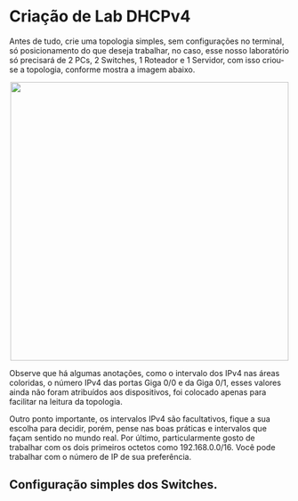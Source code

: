 <h1> Criação de Lab DHCPv4</h1>

Antes de tudo, crie uma topologia simples, sem configurações no terminal, só posicionamento do que deseja trabalhar, no caso, esse nosso laboratório só precisará de 2 PCs, 2 Switches, 1 Roteador e 1 Servidor, com isso criou-se a topologia, conforme mostra a imagem abaixo.</p>

<p align="center">
  <img width="500" src="https://github.com/mtsXD/lab_CISCO/blob/main/IMGS_PT/Topologia_sem_configura%C3%A7ao.png?raw=true">
</p>

Observe que há algumas anotações, como o intervalo dos IPv4 nas áreas coloridas, o número IPv4 das portas Giga 0/0 e da Giga 0/1, esses valores ainda não foram atribuídos aos dispositivos, foi colocado apenas para facilitar na leitura da topologia.</p>
Outro ponto importante, os intervalos IPv4 são facultativos, fique a sua escolha para decidir, porém, pense nas boas práticas e intervalos que façam sentido no mundo real. Por último, particularmente gosto de trabalhar com os dois primeiros octetos como 192.168.0.0/16. Você pode trabalhar com o número de IP de sua preferência.</p>


<h2>Configuração simples dos Switches.</h2>

